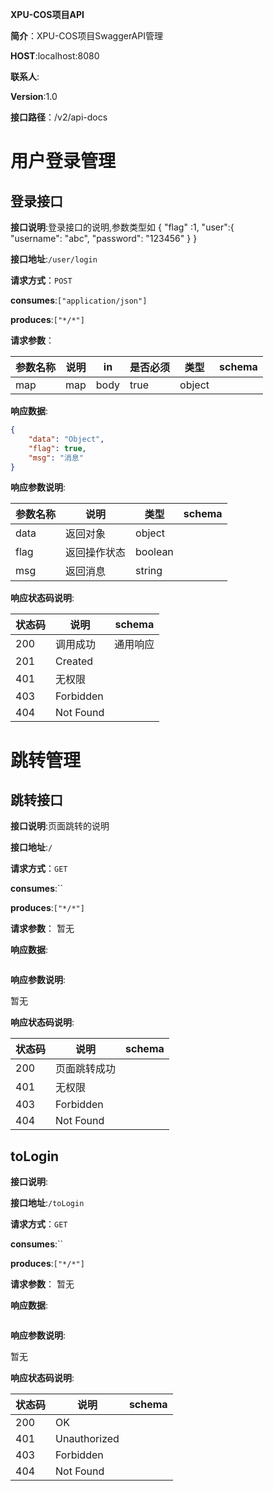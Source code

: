 
**XPU-COS项目API**


**简介**：XPU-COS项目SwaggerAPI管理

**HOST**:localhost:8080


**联系人**:


**Version**:1.0

**接口路径**：/v2/api-docs


# 用户登录管理
## 登录接口

**接口说明**:登录接口的说明,参数类型如 {
"flag" :1,
"user":{   
"username": "abc",
"password": "123456"
}
}


**接口地址**:`/user/login`


**请求方式**：`POST`


**consumes**:`["application/json"]`


**produces**:`["*/*"]`



**请求参数**：

| 参数名称         | 说明     |     in |  是否必须      |  类型   |  schema  |
| ------------ | -------------------------------- |-----------|--------|----|--- |
|map| map  | body | true |object  |    |

**响应数据**:

```json
{
	"data": "Object",
	"flag": true,
	"msg": "消息"
}
```

**响应参数说明**:


| 参数名称         | 说明                             |    类型 |  schema |
| ------------ | -------------------|-------|----------- |
|data| 返回对象  |object  |    |
|flag| 返回操作状态  |boolean  |    |
|msg| 返回消息  |string  |    |




**响应状态码说明**:


| 状态码         | 说明                             |    schema                         |
| ------------ | -------------------------------- |---------------------- |
| 200 | 调用成功  |通用响应|
| 201 | Created  ||
| 401 | 无权限  ||
| 403 | Forbidden  ||
| 404 | Not Found  ||
# 跳转管理

## 跳转接口

**接口说明**:页面跳转的说明


**接口地址**:`/`


**请求方式**：`GET`


**consumes**:``


**produces**:`["*/*"]`



**请求参数**：
暂无


**响应数据**:

```json

```

**响应参数说明**:


暂无




**响应状态码说明**:


| 状态码         | 说明                             |    schema                         |
| ------------ | -------------------------------- |---------------------- |
| 200 | 页面跳转成功  ||
| 401 | 无权限  ||
| 403 | Forbidden  ||
| 404 | Not Found  ||
## toLogin


**接口说明**:



**接口地址**:`/toLogin`


**请求方式**：`GET`


**consumes**:``


**produces**:`["*/*"]`



**请求参数**：
暂无


**响应数据**:

```json

```

**响应参数说明**:


暂无




**响应状态码说明**:


| 状态码         | 说明                             |    schema                         |
| ------------ | -------------------------------- |---------------------- |
| 200 | OK  ||
| 401 | Unauthorized  ||
| 403 | Forbidden  ||
| 404 | Not Found  ||
